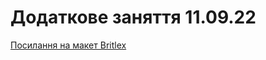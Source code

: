 # Додаткове заняття 11.09.22

[Посилання на макет Britlex](https://www.figma.com/file/nHnQAuAruUuWQ2LsSjO6YR/Britlex-Language-School?node-id=0%3A1)
